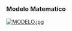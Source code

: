 ### Modelo Matematico


[![MODELO.jpg](https://i.postimg.cc/sDcjkP31/MODELO.jpg)](https://postimg.cc/CzRpDqBV)
